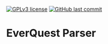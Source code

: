 [![GPLv3 license](https://img.shields.io/badge/License-GPLv3-blue.svg)](https://github.com/skfrancis/Everquest-Parser/blob/main/LICENSE.md)
[![GitHub last commit](https://img.shields.io/github/last-commit/skfrancis/Everquest-Parser)](https://github.com/skfrancis/Everquest-Parser/graphs/commit-activity)
# EverQuest Parser

